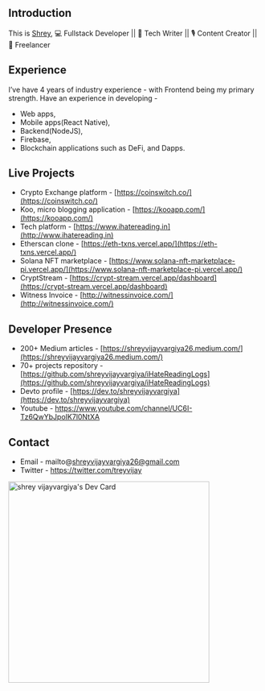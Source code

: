 ## Introduction

This is [Shrey](http://www.iamshrey.me/), 💻 Fullstack Developer || 📝 Tech Writer  || 🎙 Content Creator || 🥸 Freelancer

## Experience

I’ve have 4 years of industry experience - with Frontend being my primary strength. 
Have an experience in developing -
 - Web apps, 
 - Mobile apps(React Native), 
 - Backend(NodeJS), 
 - Firebase, 
 - Blockchain applications such as DeFi, and Dapps.

## Live Projects

- Crypto Exchange platform - [https://coinswitch.co/](https://coinswitch.co/)
- Koo, micro blogging application - [https://kooapp.com/](https://kooapp.com/)
- Tech platform - [https://www.ihatereading.in](http://www.ihatereading.in)
- Etherscan clone - [https://eth-txns.vercel.app/](https://eth-txns.vercel.app/)
- Solana NFT marketplace - [https://www.solana-nft-marketplace-pi.vercel.app/](https://www.solana-nft-marketplace-pi.vercel.app/)
- CryptStream - [https://crypt-stream.vercel.app/dashboard](https://crypt-stream.vercel.app/dashboard)
- Witness Invoice - [http://witnessinvoice.com/](http://witnessinvoice.com/)

## Developer Presence 

- 200+ Medium articles -  [https://shreyvijayvargiya26.medium.com/](https://shreyvijayvargiya26.medium.com/)
- 70+ projects repository - [https://github.com/shreyvijayvargiya/iHateReadingLogs](https://github.com/shreyvijayvargiya/iHateReadingLogs)
- Devto profile - [https://dev.to/shreyvijayvargiya](https://dev.to/shreyvijayvargiya)
- Youtube - https://www.youtube.com/channel/UC6I-Tz6QwYbJpoIK7l0NtXA


## Contact 
- Email - mailto@shreyvijayvargiya26@gmail.com
- Twitter - https://twitter.com/treyvijay

<a href="https://app.daily.dev/shreyvijayvargi"><img src="https://api.daily.dev/devcards/f1967b6895db452f9aeadfe5197ea347.png?r=j0p" width="400" alt="shrey vijayvargiya's Dev Card"/></a>
